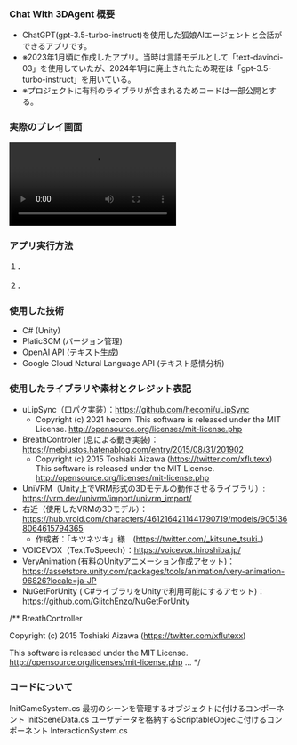 ### Chat With 3DAgent 概要
- ChatGPT(gpt-3.5-turbo-instruct)を使用した狐娘AIエージェントと会話ができるアプリです。
- ※2023年1月頃に作成したアプリ。当時は言語モデルとして「text-davinci-03」を使用していたが、2024年1月に廃止されたため現在は「gpt-3.5-turbo-instruct」を用いている。
- ※プロジェクトに有料のライブラリが含まれるためコードは一部公開とする。

### 実際のプレイ画面

<video src="https://github.com/hyokonbanwa/ChatWith3DAgent/assets/84362902/62ba7314-71c5-4c8c-8522-531bf6467fc4"></video>


### アプリ実行方法
１．

２．
  



### 使用した技術
- C# (Unity)
- PlaticSCM (バージョン管理)
- OpenAI API (テキスト生成)
- Google Cloud Natural Language API (テキスト感情分析)

### 使用したライブラリや素材とクレジット表記
- uLipSync（口パク実装）：https://github.com/hecomi/uLipSync
    - Copyright (c) 2021 hecomi
      This software is released under the MIT License.
      http://opensource.org/licenses/mit-license.php 
- BreathControler (息による動き実装)：https://mebiustos.hatenablog.com/entry/2015/08/31/201902
    - Copyright (c) 2015 Toshiaki Aizawa (https://twitter.com/xflutexx)
      This software is released under the MIT License.
      http://opensource.org/licenses/mit-license.php 
- UniVRM（Unity上でVRM形式の3Dモデルの動作させるライブラリ）: https://vrm.dev/univrm/import/univrm_import/
- 右近（使用したVRMの3Dモデル）：https://hub.vroid.com/characters/4612164211441790719/models/9051368064615794365
    - 作成者：「キツネツキ」様　(https://twitter.com/_kitsune_tsuki_)
- VOICEVOX（TextToSpeech）：https://voicevox.hiroshiba.jp/
- VeryAnimation (有料のUnityアニメーション作成アセット)：https://assetstore.unity.com/packages/tools/animation/very-animation-96826?locale=ja-JP
- NuGetForUnity ( C#ライブラリをUnityで利用可能にするアセット)：https://github.com/GlitchEnzo/NuGetForUnity

/**
BreathController

Copyright (c) 2015 Toshiaki Aizawa (https://twitter.com/xflutexx)

This software is released under the MIT License.
 http://opensource.org/licenses/mit-license.php …
*/

### コードについて
InitGameSystem.cs
最初のシーンを管理するオブジェクトに付けるコンポーネント
InitSceneData.cs
ユーザデータを格納するScriptableObjecに付けるコンポーネント
InteractionSystem.cs

